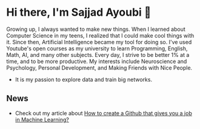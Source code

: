 # Hi there, I'm Sajjad Ayoubi 👋

Growing up, I always wanted to make new things. When I learned about Computer Science in my teens, I realized that I could make cool things with it. Since then, Artificial Intelligence became my tool for doing so. I've used Youtube's open courses as my university to learn Programming, English, Math, AI, and many other subjects. Every day, I strive to be better 1% at a time, and to be more productive. My interests include Neuroscience and Psychology, Personal Development, and Making Friends with Nice People.
- It is my passion to explore data and train big networks. 

## News
- Check out my article about [How to create a Github that gives you a job in Machine Learning?](https://medium.com/@sadeveloper360/a-github-that-gives-you-a-job-in-machine-learning-7654e3d26231) 

